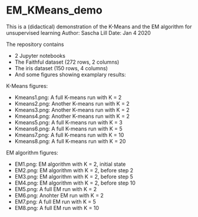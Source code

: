 # EM_KMeans_demo
This is a (didactical) demonstration of the K-Means and the EM algorithm for unsupervised learning
Author: Sascha Lill
Date:   Jan 4 2020

The repository contains
* 2 Jupyter notebooks
* The Faithful dataset (272 rows, 2 columns)
* The iris dataset (150 rows, 4 columns)
* And some figures showing examplary results:

K-Means figures:
* Kmeans1.png: A full K-means run with K = 2
* Kmeans2.png: Another K-means run with K = 2
* Kmeans3.png: Another K-means run with K = 2
* Kmeans4.png: Another K-means run with K = 2
* Kmeans5.png: A full K-means run with K = 3
* Kmeans6.png: A full K-means run with K = 5
* Kmeans7.png: A full K-means run with K = 10
* Kmeans8.png: A full K-means run with K = 20

EM algorithm figures:
* EM1.png: EM algorithm with K = 2, initial state
* EM2.png: EM algorithm with K = 2, before step 2
* EM3.png: EM algorithm with K = 2, before step 5
* EM4.png: EM algorithm with K = 2, before step 10
* EM5.png: A full EM run with K = 2
* EM6.png: Anohter EM run with K = 2
* EM7.png: A full EM run with K = 5
* EM8.png: A full EM run with K = 10

